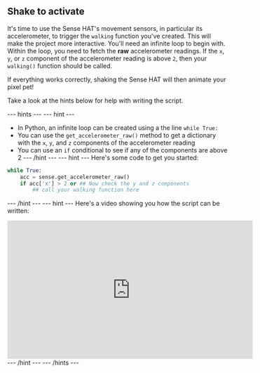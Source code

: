 ## Shake to activate

It's time to use the Sense HAT's movement sensors, in particular its accelerometer, to trigger the `walking` function you've created. This will make the project more interactive.
You'll need an infinite loop to begin with. Within the loop, you need to fetch the **raw** accelerometer readings. If the `x`, `y`, or `z` component of the accelerometer reading is above `2`, then your `walking()` function should be called.

If everything works correctly, shaking the Sense HAT will then animate your pixel pet!

Take a look at the hints below for help with writing the script.

--- hints --- --- hint ---
- In Python, an infinite loop can be created using a the line `while True:`
- You can use the `get_accelerometer_raw()` method to get a dictionary with the `x`, `y`, and `z` components of the accelerometer reading
- You can use an `if` conditional to see if any of the components are above 2
--- /hint --- --- hint ---
Here's some code to get you started:
```python
while True:
    acc = sense.get_accelerometer_raw()
    if acc['x'] > 2 or ## Now check the y and z components
        ## call your walking function here
```
--- /hint --- --- hint ---
Here's a video showing you how the script can be written:
<iframe width="560" height="315" src="https://www.youtube.com/embed/6l7HDCmYKCQ" frameborder="0" allowfullscreen></iframe>
--- /hint --- --- /hints ---
